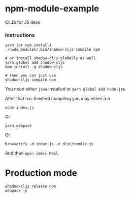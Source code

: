 # npm-module-example

CLJS for JS devs

### Instructions

```
yarn (or npm install)
./node_modules/.bin/shadow-cljs compile npm

# or install shadow-cljs globally as well
yarn global add shadow-cljs
npm install -g shadow-cljs

# then you can just use
shadow-cljs compile npm
```

You need either `java` installed or `yarn global add node-jre`.

After that has finished compiling you may either run
```
node index.js
```

Or
```
yarn webpack
```

Or
```
browserify -d index.js -o dist/bundle.js
```

And then `open index.html`.


# Production mode

```
shadow-cljs release npm
webpack -p
```